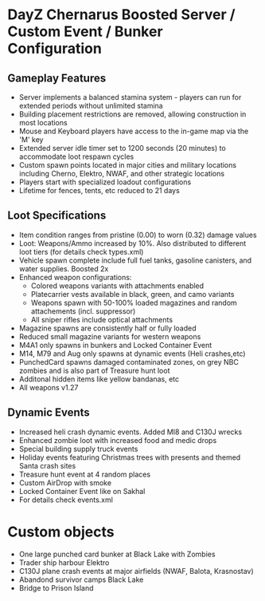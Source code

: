 # DayZ Chernarus Boosted Server / Custom Event / Bunker Configuration

## Gameplay Features

* Server implements a balanced stamina system - players can run for extended periods without unlimited stamina
* Building placement restrictions are removed, allowing construction in most locations
* Mouse and Keyboard players have access to the in-game map via the 'M' key
* Extended server idle timer set to 1200 seconds (20 minutes) to accommodate loot respawn cycles
* Custom spawn points located in major cities and military locations including Cherno, Elektro, NWAF, and other strategic locations
* Players start with specialized loadout configurations
* Lifetime for fences, tents, etc reduced to 21 days

## Loot Specifications

* Item condition ranges from pristine (0.00) to worn (0.32) damage values
* Loot: Weapons/Ammo increased by 10%. Also distributed to different loot tiers (for details check types.xml)
* Vehicle spawn complete include full fuel tanks, gasoline canisters, and water supplies. Boosted 2x
* Enhanced weapon configurations:
  * Colored weapons variants with attachments enabled
  * Platecarrier vests available in black, green, and camo variants
  * Weapons spawn with 50-100% loaded magazines and random attachements (incl. suppressor)
  * All sniper rifles include optical attachments
* Magazine spawns are consistently half or fully loaded
* Reduced small magazine variants for western weapons
* M4A1 only spawns in bunkers and Locked Container Event
* M14, M79 and Aug only spawns at dynamic events (Heli crashes,etc)
* PunchedCard spawns damaged contaminated zones, on grey NBC zombies and is also part of Treasure hunt loot
* Additonal hidden items like yellow bandanas, etc
* All weapons v1.27

## Dynamic Events

* Increased heli crash dynamic events. Added MI8 and C130J wrecks
* Enhanced zombie loot with increased food and medic drops
* Special building supply truck events
* Holiday events featuring Christmas trees with presents and themed Santa crash sites
* Treasure hunt event at 4 random places
* Custom AirDrop with smoke
* Locked Container Event like on Sakhal
* For details check events.xml

# Custom objects
* One large punched card bunker at Black Lake with Zombies
* Trader ship harbour Elektro
* C130J plane crash events at major airfields (NWAF, Balota, Krasnostav)
* Abandond survivor camps Black Lake
* Bridge to Prison Island
